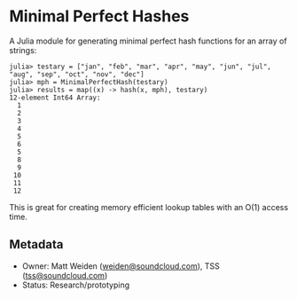 Minimal Perfect Hashes
======================

A Julia module for generating minimal perfect hash functions for an array of strings:
```
julia> testary = ["jan", "feb", "mar", "apr", "may", "jun", "jul", "aug", "sep", "oct", "nov", "dec"]
julia> mph = MinimalPerfectHash(testary)
julia> results = map((x) -> hash(x, mph), testary)
12-element Int64 Array:
  1
  2
  3
  4
  5
  6
  5
  8
  9
 10
 11
 12
```
This is great for creating memory efficient lookup tables with an O(1) access time.

## Metadata

  * Owner: Matt Weiden (weiden@soundcloud.com), TSS (tss@soundcloud.com)
  * Status: Research/prototyping
